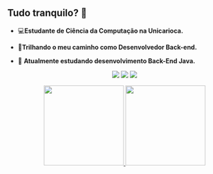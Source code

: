 ## Tudo tranquilo? 👋

<!--<div>
   <a href="https://github.com/Rhuan-Gonzaga">
      <img height="150em" src="https://github-readme-stats.vercel.app/api?username=Rhuan-Gonzaga&show_icons=true&theme=dark&include_all_commits=true&count_private=true"/>
      <img height="150em" src="https://github-readme-stats.vercel.app/api/top-langs/?username=Rhuan-Gonzaga&layout=compact&langs_count=7&theme=dark"/>
   </a>
</div>-->
  
 - 💻<strong>Estudante de Ciência da Computação na Unicarioca.</strong>
 
 - 👨<strong>Trilhando o meu caminho como Desenvolvedor Back-end.</strong>

 - 📖 <strong>Atualmente estudando desenvolvimento Back-End Java.</strong>
         
   <!--<p align="center">
  <a href="https://github.com/Rhuan-Gonzaga">
    <img
      height="180em"
      src="https://github-readme-stats.vercel.app/api?username=Rhuan-Gonzaga&show_icons=true&theme=dark&include_all_commits=true&count_private=true"
    />
   <img
      height="180em"
      src="https://github-readme-stats.vercel.app/api/top-langs/?username=Rhuan-Gonzaga&layout=compact&langs_count=16&theme=dark"
    />
  </a>
</p> -->
         
         
 
<p align="center">
  <a href="https://www.linkedin.com/in/rhuan-gonzaga-0127381a4/" target="_blank"><img src="https://img.shields.io/badge/-LinkedIn-%230077B5?style=for-the-badge&logo=linkedin&logoColor=white" target="_blank"></a>
  <a href = "mailto: rhuangonzaga22@gmail.com"><img src="https://img.shields.io/badge/-Gmail-%23333?style=for-the-badge&logo=gmail&logoColor=white" target="_blank"></a>
  <a href="https://www.instagram.com/rhuann22/" target="_blank"><img src="https://img.shields.io/badge/-Instagram-%23E4405F?style=for-the-badge&logo=instagram&logoColor=white" target="_blank"></a> 
</p>


<!--


Here are some ideas to get you started:

- 🔭 I’m currently working on ...
- 🌱 I’m currently learning ...
- 👯 I’m looking to collaborate on ...
- 🤔 I’m looking for help with ...
- 💬 Ask me about ...
- 📫 How to reach me: ...
- 😄 Pronouns: ...
- ⚡ Fun fact: ...
-->
<div>
  <p align="center">
   <a href="https://github.com/Rhuan-Gonzaga">
     <img
       height="180em"
       src="https://github-readme-stats.vercel.app/api?username=Rhuan-Gonzaga&show_icons=true&theme=dracula&include_all_commits=true&count_private=true"
     />
     <img
       height="180em"
       src="https://github-readme-stats.vercel.app/api/top-langs/?username=Rhuan-Gonzaga&layout=compact&langs_count=16&theme=dracula"
     />
   </a>
 </p>
    
</div>


<!--<div  align="center">
     <img src="https://cdn.jsdelivr.net/gh/devicons/devicon/icons/python/python-original.svg" height="50px"  width="50px" />
     <img src=https://icongr.am/devicon/django-plain.svg?size=128&color=2c9118 height="50px"  width="50px"/>
     <img src="https://github.com/Rhuan-Gonzaga/JogaDaVelha/blob/main/logo/html.png" height="50px"  width="50px">
     <img src="https://github.com/Rhuan-Gonzaga/JogaDaVelha/blob/main/logo/css.png" height="50px" width="50px"> 
     <img src="https://github.com/Rhuan-Gonzaga/JogaDaVelha/blob/main/logo/javascript.png" height="50px"  width="50px">
     <img src="https://cdn.jsdelivr.net/gh/devicons/devicon/icons/nodejs/nodejs-original-wordmark.svg" height="60px"  width="60px" />
     <img src="https://cdn.jsdelivr.net/gh/devicons/devicon/icons/react/react-original.svg" height="50px"  width="50px" />-->

    
  

    
</div>
 
